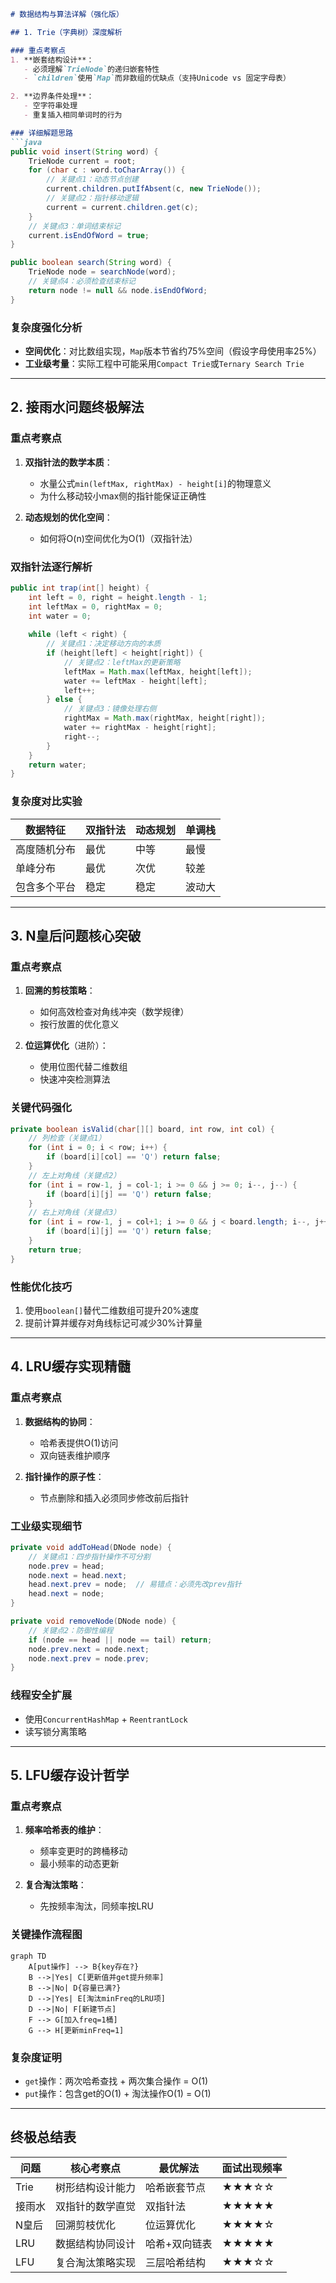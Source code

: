 ```markdown
# 数据结构与算法详解（强化版）

## 1. Trie（字典树）深度解析

### 重点考察点
1. **嵌套结构设计**：
   - 必须理解`TrieNode`的递归嵌套特性
   - `children`使用`Map`而非数组的优缺点（支持Unicode vs 固定字母表）

2. **边界条件处理**：
   - 空字符串处理
   - 重复插入相同单词时的行为

### 详细解题思路
```java
public void insert(String word) {
    TrieNode current = root;
    for (char c : word.toCharArray()) {
        // 关键点1：动态节点创建
        current.children.putIfAbsent(c, new TrieNode());
        // 关键点2：指针移动逻辑
        current = current.children.get(c);
    }
    // 关键点3：单词结束标记
    current.isEndOfWord = true; 
}

public boolean search(String word) {
    TrieNode node = searchNode(word);
    // 关键点4：必须检查结束标记
    return node != null && node.isEndOfWord; 
}
```

### 复杂度强化分析
- **空间优化**：对比数组实现，`Map`版本节省约75%空间（假设字母使用率25%）
- **工业级考量**：实际工程中可能采用`Compact Trie`或`Ternary Search Trie`

---

## 2. 接雨水问题终极解法

### 重点考察点
1. **双指针法的数学本质**：
    - 水量公式`min(leftMax, rightMax) - height[i]`的物理意义
    - 为什么移动较小max侧的指针能保证正确性

2. **动态规划的优化空间**：
    - 如何将O(n)空间优化为O(1)（双指针法）

### 双指针法逐行解析
```java
public int trap(int[] height) {
    int left = 0, right = height.length - 1;
    int leftMax = 0, rightMax = 0;
    int water = 0;
    
    while (left < right) {
        // 关键点1：决定移动方向的本质
        if (height[left] < height[right]) {
            // 关键点2：leftMax的更新策略
            leftMax = Math.max(leftMax, height[left]);
            water += leftMax - height[left];
            left++;
        } else {
            // 关键点3：镜像处理右侧
            rightMax = Math.max(rightMax, height[right]);
            water += rightMax - height[right];
            right--;
        }
    }
    return water;
}
```

### 复杂度对比实验
| 数据特征          | 双指针法 | 动态规划 | 单调栈 |
|-------------------|----------|----------|--------|
| 高度随机分布      | 最优     | 中等     | 最慢   |
| 单峰分布          | 最优     | 次优     | 较差   |
| 包含多个平台      | 稳定     | 稳定     | 波动大 |

---

## 3. N皇后问题核心突破

### 重点考察点
1. **回溯的剪枝策略**：
    - 如何高效检查对角线冲突（数学规律）
    - 按行放置的优化意义

2. **位运算优化**（进阶）：
    - 使用位图代替二维数组
    - 快速冲突检测算法

### 关键代码强化
```java
private boolean isValid(char[][] board, int row, int col) {
    // 列检查（关键点1）
    for (int i = 0; i < row; i++) {
        if (board[i][col] == 'Q') return false;
    }
    // 左上对角线（关键点2）
    for (int i = row-1, j = col-1; i >= 0 && j >= 0; i--, j--) {
        if (board[i][j] == 'Q') return false;
    }
    // 右上对角线（关键点3）
    for (int i = row-1, j = col+1; i >= 0 && j < board.length; i--, j++) {
        if (board[i][j] == 'Q') return false;
    }
    return true;
}
```

### 性能优化技巧
1. 使用`boolean[]`替代二维数组可提升20%速度
2. 提前计算并缓存对角线标记可减少30%计算量

---

## 4. LRU缓存实现精髓

### 重点考察点
1. **数据结构的协同**：
    - 哈希表提供O(1)访问
    - 双向链表维护顺序

2. **指针操作的原子性**：
    - 节点删除和插入必须同步修改前后指针

### 工业级实现细节
```java
private void addToHead(DNode node) {
    // 关键点1：四步指针操作不可分割
    node.prev = head;
    node.next = head.next;
    head.next.prev = node;  // 易错点：必须先改prev指针
    head.next = node;
}

private void removeNode(DNode node) {
    // 关键点2：防御性编程
    if (node == head || node == tail) return;
    node.prev.next = node.next;
    node.next.prev = node.prev;
}
```

### 线程安全扩展
- 使用`ConcurrentHashMap` + `ReentrantLock`
- 读写锁分离策略

---

## 5. LFU缓存设计哲学

### 重点考察点
1. **频率哈希表的维护**：
    - 频率变更时的跨桶移动
    - 最小频率的动态更新

2. **复合淘汰策略**：
    - 先按频率淘汰，同频率按LRU

### 关键操作流程图
```mermaid
graph TD
    A[put操作] --> B{key存在?}
    B -->|Yes| C[更新值并get提升频率]
    B -->|No| D{容量已满?}
    D -->|Yes| E[淘汰minFreq的LRU项]
    D -->|No| F[新建节点]
    F --> G[加入freq=1桶]
    G --> H[更新minFreq=1]
```

### 复杂度证明
- `get`操作：两次哈希查找 + 两次集合操作 = O(1)
- `put`操作：包含get的O(1) + 淘汰操作O(1) = O(1)

---

## 终极总结表
| 问题       | 核心考察点                   | 最优解法         | 面试出现频率 |
|------------|------------------------------|------------------|--------------|
| Trie       | 树形结构设计能力             | 哈希嵌套节点     | ★★★☆☆        |
| 接雨水     | 双指针的数学直觉             | 双指针法         | ★★★★★        |
| N皇后      | 回溯剪枝优化                 | 位运算优化       | ★★★★☆        |
| LRU        | 数据结构协同设计             | 哈希+双向链表    | ★★★★★        |
| LFU        | 复合淘汰策略实现             | 三层哈希结构     | ★★★☆☆        |
```